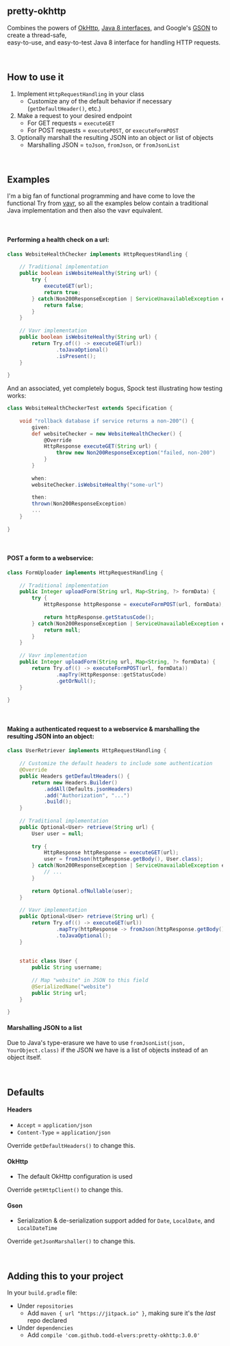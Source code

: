 pretty-okhttp
---------------------------------

Combines the powers of [OkHttp](http://square.github.io/okhttp/), 
[Java 8 interfaces](https://docs.oracle.com/javase/tutorial/java/IandI/defaultmethods.html),
and Google's [GSON](https://github.com/google/gson) to create a thread-safe,  
easy-to-use, and easy-to-test Java 8 interface for handling HTTP requests.


<br/>


## How to use it

1. Implement `HttpRequestHandling` in your class 
    * Customize any of the default behavior if necessary (`getDefaultHeader()`, etc.) 
2. Make a request to your desired endpoint 
    * For GET requests = `executeGET`
    * For POST requests = `executePOST`, or `executeFormPOST`
3. Optionally marshall the resulting JSON into an object or list of objects
    * Marshalling JSON = `toJson`, `fromJson`, or `fromJsonList`

<br/>

## Examples

I'm a big fan of functional programming and have come to love the functional 
Try from [vavr](http://www.vavr.io/), so all the examples below contain a
traditional Java implementation and then also the vavr equivalent.  

<br/>

#### Performing a health check on a url:

```java
class WebsiteHealthChecker implements HttpRequestHandling {
    
    // Traditional implementation
    public boolean isWebsiteHealthy(String url) {
        try {
            executeGET(url);
            return true;
        } catch(Non200ResponseException | ServiceUnavailableException ex) {
            return false;
        }
    }
    
    // Vavr implementation
    public boolean isWebsiteHealthy(String url) {
        return Try.of(() -> executeGET(url))
                .toJavaOptional()
                .isPresent();
    }
    
}
```

And an associated, yet completely bogus, Spock test illustrating how testing works:

```groovy
class WebsiteHealthCheckerTest extends Specification {
    
    void "rollback database if service returns a non-200"() {
        given:
        def websiteChecker = new WebsiteHealthChecker() {
            @Override
            HttpResponse executeGET(String url) {
                throw new Non200ResponseException("failed, non-200")
            }   
        }
        
        when:
        websiteChecker.isWebsiteHealthy("some-url")
        
        then:
        thrown(Non200ResponseException)
        ...
    }
    
}
```


<br/>

#### POST a form to a webservice:

```java
class FormUploader implements HttpRequestHandling {
    
    // Traditional implementation
    public Integer uploadForm(String url, Map<String, ?> formData) {
        try {
            HttpResponse httpResponse = executeFormPOST(url, formData);
            
            return httpResponse.getStatusCode();
        } catch(Non200ResponseException | ServiceUnavailableException ex) {
            return null;
        }
    }
    
    // Vavr implementation
    public Integer uploadForm(String url, Map<String, ?> formData) {
        return Try.of(() -> executeFormPOST(url, formData))
                .mapTry(HttpResponse::getStatusCode)
                .getOrNull();
    }
    
}
```

<br/>

#### Making a authenticated request to a webservice & marshalling the resulting JSON into an object:

```java
class UserRetriever implements HttpRequestHandling {
    
    // Customize the default headers to include some authentication
    @Override
    public Headers getDefaultHeaders() {
        return new Headers.Builder()
            .addAll(Defaults.jsonHeaders)   
            .add("Authorization", "...")     
            .build();
    }
    
    // Traditional implementation
    public Optional<User> retrieve(String url) {
        User user = null;
        
        try {
            HttpResponse httpResponse = executeGET(url);
            user = fromJson(httpResponse.getBody(), User.class);
        } catch(Non200ResponseException | ServiceUnavailableException ex) {
            // ...
        }
        
        return Optional.ofNullable(user);
    }
    
    // Vavr implementation
    public Optional<User> retrieve(String url) {
        return Try.of(() -> executeGET(url))
                .mapTry(httpResponse -> fromJson(httpResponse.getBody(), User.class))
                .toJavaOptional();
    }
    
    
    static class User {
        public String username;
        
        // Map "website" in JSON to this field
        @SerializedName("website")  
        public String url;
    }
        
}
```


#### Marshalling JSON to a list
Due to Java's type-erasure we have to use `fromJsonList(json, YourObject.class)` if the 
JSON we have is a list of objects instead of an object itself.

<br/>

## Defaults

#### Headers
* `Accept` = `application/json` 
* `Content-Type` = `application/json`

Override `getDefaultHeaders()` to change this.

#### OkHttp
* The default OkHttp configuration is used

Override `getHttpClient()` to change this.

#### Gson
* Serialization & de-serialization support added for `Date`, `LocalDate`, and `LocalDateTime`

Override `getJsonMarshaller()` to change this.

<br/>

## Adding this to your project

In your `build.gradle` file:
* Under `repositories`
    * Add `maven { url "https://jitpack.io" }`, making sure it's the _last_ repo declared
* Under `dependencies`
    * Add `compile 'com.github.todd-elvers:pretty-okhttp:3.0.0'`